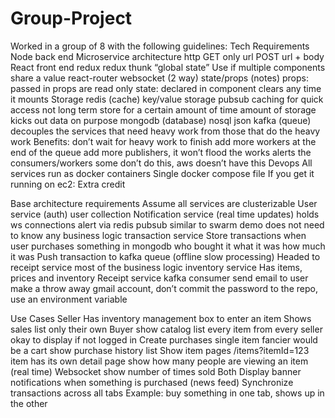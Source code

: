# Group-Project
Worked in a group of 8 with the following guidelines: 
Tech Requirements
Node back end
Microservice architecture
http
GET
only url
POST
url + body
React front end
redux
redux thunk
“global state”
Use if multiple components share a value
react-router
websocket (2 way)
state/props (notes)
props: passed in
props are read only
state: declared in component
clears any time it mounts
Storage
redis (cache)
key/value storage
pubsub
caching for quick access
not long term
store for a certain amount of time
amount of storage
kicks out data on purpose
mongodb (database)
nosql
json
kafka (queue)
decouples the services that need heavy work from those that do the heavy work
Benefits:
don’t wait for heavy work to finish
add more workers at the end of the queue
add more publishers, it won’t flood the works
alerts the consumers/workers
some don’t do this, aws doesn’t have this
Devops
All services run as docker containers
Single docker compose file
If you get it running on ec2: Extra credit

Base architecture requirements
Assume all services are clusterizable
User service (auth)
user collection
Notification service (real time updates)
holds ws connections
alert via redis pubsub
similar to swarm demo
does not need to know any business logic
transaction service
Store transactions when user purchases something in mongodb
who bought it 
what it was
how much it was
Push transaction to kafka queue (offline slow processing)
Headed to receipt service
most of the business logic
inventory service
Has items, prices and inventory
Receipt service
kafka consumer
send email to user
make a throw away gmail account, don’t commit the password to the repo, use an environment variable







Use Cases
Seller
Has inventory management
box to enter an item
Shows sales
list
only their own
Buyer
show catalog
list
every item from every seller
okay to display if not logged in
Create purchases
single item
fancier would be a cart
show purchase history
list
Show item pages
/items?itemId=123
item has its own detail page
show how many people are viewing an item (real time)
Websocket
show number of times sold
Both
Display banner notifications when something is purchased (news feed)
Synchronize transactions across all tabs
Example: buy something in one tab, shows up in the other 

